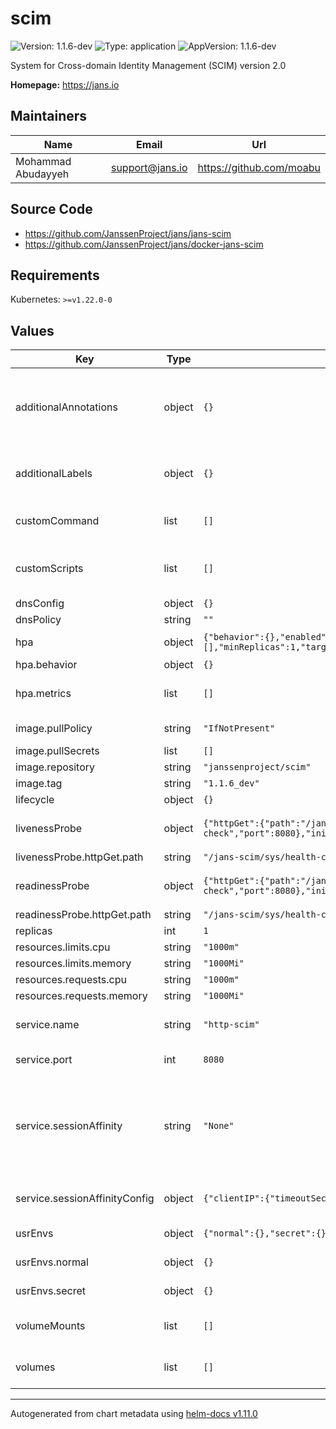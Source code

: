 # scim

![Version: 1.1.6-dev](https://img.shields.io/badge/Version-1.1.6--dev-informational?style=flat-square) ![Type: application](https://img.shields.io/badge/Type-application-informational?style=flat-square) ![AppVersion: 1.1.6-dev](https://img.shields.io/badge/AppVersion-1.1.6--dev-informational?style=flat-square)

System for Cross-domain Identity Management (SCIM) version 2.0

**Homepage:** <https://jans.io>

## Maintainers

| Name | Email | Url |
| ---- | ------ | --- |
| Mohammad Abudayyeh | <support@jans.io> | <https://github.com/moabu> |

## Source Code

* <https://github.com/JanssenProject/jans/jans-scim>
* <https://github.com/JanssenProject/jans/docker-jans-scim>

## Requirements

Kubernetes: `>=v1.22.0-0`

## Values

| Key | Type | Default | Description |
|-----|------|---------|-------------|
| additionalAnnotations | object | `{}` | Additional annotations that will be added across all resources  in the format of {cert-manager.io/issuer: "letsencrypt-prod"}. key app is taken |
| additionalLabels | object | `{}` | Additional labels that will be added across all resources definitions in the format of {mylabel: "myapp"} |
| customCommand | list | `[]` | Add custom pod's command. If passed, it will override the default conditional command. |
| customScripts | list | `[]` | Add custom scripts that have been mounted to run before the entrypoint. - /tmp/custom.sh - /tmp/custom2.sh |
| dnsConfig | object | `{}` | Add custom dns config |
| dnsPolicy | string | `""` | Add custom dns policy |
| hpa | object | `{"behavior":{},"enabled":true,"maxReplicas":10,"metrics":[],"minReplicas":1,"targetCPUUtilizationPercentage":50}` | Configure the HorizontalPodAutoscaler |
| hpa.behavior | object | `{}` | Scaling Policies |
| hpa.metrics | list | `[]` | metrics if targetCPUUtilizationPercentage is not set |
| image.pullPolicy | string | `"IfNotPresent"` | Image pullPolicy to use for deploying. |
| image.pullSecrets | list | `[]` | Image Pull Secrets |
| image.repository | string | `"janssenproject/scim"` | Image  to use for deploying. |
| image.tag | string | `"1.1.6_dev"` | Image  tag to use for deploying. |
| lifecycle | object | `{}` |  |
| livenessProbe | object | `{"httpGet":{"path":"/jans-scim/sys/health-check","port":8080},"initialDelaySeconds":30,"periodSeconds":30,"timeoutSeconds":5}` | Configure the liveness healthcheck for SCIM if needed. |
| livenessProbe.httpGet.path | string | `"/jans-scim/sys/health-check"` | http liveness probe endpoint |
| readinessProbe | object | `{"httpGet":{"path":"/jans-scim/sys/health-check","port":8080},"initialDelaySeconds":25,"periodSeconds":25,"timeoutSeconds":5}` | Configure the readiness healthcheck for the SCIM if needed. |
| readinessProbe.httpGet.path | string | `"/jans-scim/sys/health-check"` | http readiness probe endpoint |
| replicas | int | `1` | Service replica number. |
| resources.limits.cpu | string | `"1000m"` | CPU limit. |
| resources.limits.memory | string | `"1000Mi"` | Memory limit. |
| resources.requests.cpu | string | `"1000m"` | CPU request. |
| resources.requests.memory | string | `"1000Mi"` | Memory request. |
| service.name | string | `"http-scim"` | The name of the scim port within the scim service. Please keep it as default. |
| service.port | int | `8080` | Port of the scim service. Please keep it as default. |
| service.sessionAffinity | string | `"None"` | Default set to None If you want to make sure that connections from a particular client are passed to the same Pod each time, you can select the session affinity based on the client's IP addresses by setting this to ClientIP |
| service.sessionAffinityConfig | object | `{"clientIP":{"timeoutSeconds":10800}}` | the maximum session sticky time if sessionAffinity is ClientIP |
| usrEnvs | object | `{"normal":{},"secret":{}}` | Add custom normal and secret envs to the service |
| usrEnvs.normal | object | `{}` | Add custom normal envs to the service variable1: value1 |
| usrEnvs.secret | object | `{}` | Add custom secret envs to the service variable1: value1 |
| volumeMounts | list | `[]` | Configure any additional volumesMounts that need to be attached to the containers |
| volumes | list | `[]` | Configure any additional volumes that need to be attached to the pod |

----------------------------------------------
Autogenerated from chart metadata using [helm-docs v1.11.0](https://github.com/norwoodj/helm-docs/releases/v1.11.0)
